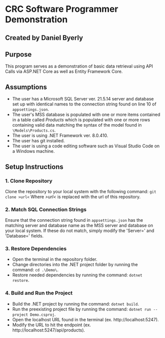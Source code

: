 # CRC Software Programmer Demonstration

## Created by Daniel Byerly

## Purpose
This program serves as a demonstration of basic data retrieval using API Calls via ASP.NET Core as well as Entity Framework Core.

## Assumptions
* The user has a Microsoft SQL Server ver. 21.5.14 server and database set up with identical names to the connection string found on line 10 of `appsettings.json`.
* The user's MSS database is populated with one or more items contained in a table called *Products* which is populated with one or more rows containing valid data matching the syntax of the model found in `\Models\Products.cs`.
* The user is using .NET Framework ver. 8.0.410.
* The user has git installed.
* The user is using a code editing software such as Visual Studio Code on a Windows machine.

## Setup Instructions
### 1. Clone Repository
Clone the repository to your local system with the following command:
`git clone >url<`
Where *>url<* is replaced with the url of this repository.

### 2. Match SQL Connection Strings
Ensure that the connection string found in `appsettings.json` has the matching server and database name as the MSS server and database on your local system. If these do not match, simply modify the 'Server=' and 'Database=' fields. 

### 3. Restore Dependencies
* Open the terminal in the repository folder.
* Change directories into the .NET project folder by running the command: `cd .\Demo\`.
* Restore needed dependencies by running the command: `dotnet restore`.

### 4. Build and Run the Project
* Build the .NET project by running the command: `dotnet build`.
* Run the preexisting project file by running the command: `dotnet run --project Demo.csproj`.
* Open the localhost URL found in the terminal (ex. http://localhost:5247).
* Modify the URL to hit the endpoint (ex. http://localhost:5247/api/products).